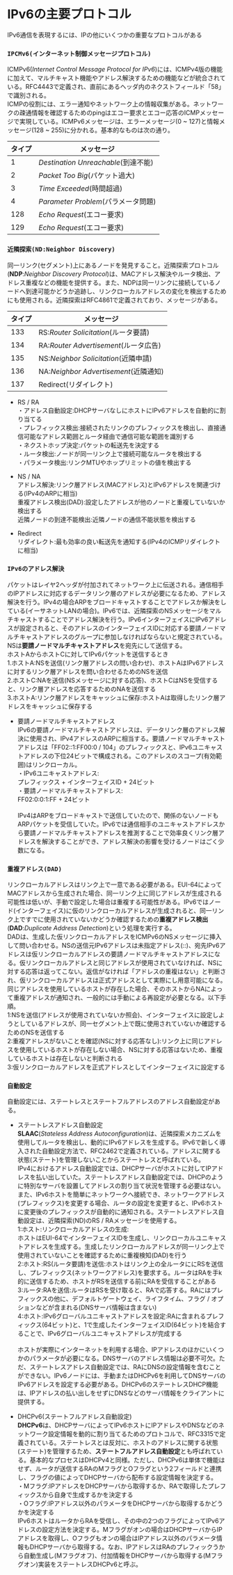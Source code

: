 # IPv6の主要プロトコル
IPv6通信を表現するには、IPの他にいくつかの重要なプロトコルがある

### `IPCMv6(インターネット制御メッセージプロトコル)`
ICMPv6(*Internet Control Message Protocol for IPv6*)には、ICMPv4版の機能に加えて、マルチキャスト機能やアドレス解決するための機能などが統合されている。RFC4443で定義され、直前にあるヘッダ内のネクストフィールド「58」で識別される。  
ICMPの役割には、エラー通知やネットワーク上の情報収集がある。ネットワークの疎通情報を確認するためのpingはエコー要求とエコー応答のICMPメッセージで実現している。ICMPv6メッセージは、エラーメッセージ(0 ~ 127)と情報メッセージ(128 ~ 255)に分かれる。基本的なものは次の通り。

|タイプ|メッセージ                          |
|-----|----------------------------------|
|1    |*Destination Unreachable*(到達不能)|
|2    |*Packet Too Big*(パケット過大)      |
|3    |*Time Exceeded*(時間超過)          |
|4    |*Parameter Problem*(パラメータ問題) |
|128  |*Echo Request*(エコー要求)          |
|129  |*Echo Request*(エコー要求)          |

### `近隣探索(ND:Neighbor Discovery)`
同一リンク(セグメント)上にあるノードを発見すること。近隣探索プロトコル(**NDP**:*Neighbor Discovery Protocol*)は、MACアドレス解決やルータ検出、アドレス重複などの機能を提供する。また、NDPは同一リンクに接続しているノードへ到達可能かどうか追跡し、リンクローカルアドレスの変化を検出するためにも使用される。近隣探索はRFC4861で定義されており、メッセージがある。

|タイプ|メッセージ                           |
|-----|-----------------------------------|
|133  |RS:*Router Solicitation*(ルータ要請) |
|134  |RA:*Router Advertisement*(ルータ広告)|
|135  |NS:*Neighbor Solicitation*(近隣申請) |
|136  |NA:*Neighbor Advertisement*(近隣通知)|
|137  |Redirect(リダイレクト)                |

- RS / RA  
・アドレス自動設定:DHCPサーバなしにホストにIPv6アドレスを自動的に割り当てる  
・プレフィックス検出:接続されたリンクのプレフィックスを検出し、直接通信可能なアドレス範囲とルータ経由で通信可能な範囲を識別する  
・ネクストホップ決定:パケットの転送先を決定する  
・ルータ検出:ノードが同一リンク上で接続可能なルータを検出する  
・パラメータ検出:リンクMTUやホップリミットの値を検出する

- NS / NA  
アドレス解決:リンク層アドレス(MACアドレス)とIPv6アドレスを関連づける(IPv4のARPに相当)  
重複アドレス検出(DAD):設定したアドレスが他のノードと重複していないか検出する  
近隣ノードの到達不能検出:近隣ノードの通信不能状態を検出する

- Redirect  
リダイレクト:最も効率の良い転送先を通知する(IPv4のICMPリダイレクトに相当)

### `IPv6のアドレス解決`
パケットはレイヤ2ヘッダが付加されてネットワーク上に伝送される。通信相手のIPアドレスに対応するデータリンク層のアドレスが必要になるため、アドレス解決を行う。IPv4の場合ARPをブロードキャストすることでアドレスか解決をしている(イーサネットLANの場合)。IPv6では、近隣探索のNSメッセージをマルチキャストすることでアドレス解決を行う。IPv6インターフェイスにIPv6アドレスが設定されると、そのアドレスのインターフェイスIDに対応する要請ノードマルチキャストアドレスのグループに参加しなければならないと規定されている。NSは**要請ノードマルチキャストアドレス**を宛先にして送信する。  
ホストAからホストCに対してIPv6パケットを送信するとき  
1.ホストA:NSを送信(リンク層アドレスの問い合わせ)、ホストAはIPv6アドレスに対するリンク層アドレスを問い合わせるためのNSを送信  
2.ホストC:NAを送信(NSメッセージに対する応答)、ホストCはNSを受信すると、リンク層アドレスを応答するためのNAを送信する  
3.ホストA:リンク層アドレスをキャッシュに保存:ホストAは取得したリンク層アドレスをキャッシュに保存する

- 要請ノードマルチキャストアドレス  
IPv6の要請ノードマルチキャストアドレスは、データリンク層のアドレス解決に使用され、IPv4アドレスのARPに相当する。要請ノードマルチキャストアドレスは「FF02::1:FF00:0 / 104」のプレフィックスと、IPv6ユニキャストアドレスの下位24ビットで構成される。このアドレスのスコープ(有効範囲)はリンクローカル。  
・IPv6ユニキャストアドレス:  
プレフィックス + インターフェイスID + 24ビット  
・要請ノードマルチキャストアドレス:  
FF02:0:0:1:FF + 24ビット
</br></br>
IPv4はARPをブロードキャストで送信していたので、関係のないノードもARPパケットを受信していた。IPv6では通信相手のユニキャストアドレスから要請ノードマルチキャストアドレスを推測することで効率良くリンク層アドレスを解決することができ、アドレス解決の影響を受けるノードはごく少数になる。

### `重複アドレス(DAD)`
リンクローカルアドレスはリンク上で一意である必要がある。EUI-64によってMACアドレスから生成された場合、同一リンク上に同じアドレスが生成される可能性は低いが、手動で設定した場合は重複する可能性がある。IPv6ではノード(インターフェイス)に仮のリンクローカルアドレスが生成されると、同一リンク上ですでに使用されていないかどうか確認するための**重複アドレス検出**(**DAD**:*Duplicate Address Detection*)という処理を実行する。  
DADは、生成した仮リンクローカルアドレスをICMPv6のNSメッセージに挿入して問い合わせる。NSの送信元IPv6アドレスは未指定アドレス(::)、宛先IPv6アドレスは仮リンクローカルアドレスの要請ノードマルチキャストアドレスになる。仮リンクローカルアドレスと同じアドレスが使用されていなければ、NSに対する応答は返ってこない。返信がなければ「アドレスの重複はない」と判断され、仮リンクローカルアドレスは正式アドレスとして実際にし用意可能になる。同じアドレスを使用しているホストが存在した場合、そのホストからNAによって重複アドレスが通知され、一般的には手動による再設定が必要となる。以下手順。  
1:NSを送信(アドレスが使用されていないか照会)、インターフェイスに設定しようとしているアドレスが、同一セグメント上で既に使用されていないか確認するためのNSを送信する  
2:重複アドレスがないことを確認(NSに対する応答なし):リンク上に同じアドレスを使用しているホストが存在しない場合、NSに対する応答はないため、重複しているホストは存在しないと判断される  
3:仮リンクローカルアドレスを正式アドレスとしてインターフェイスに設定する

### `自動設定`
自動設定には、ステートレスとステートフルアドレスのアドレス自動設定がある。

- ステートレスアドレス自動設定  
**SLAAC**(*Stateless Address Autoconfiguration*)は、近隣探索メカニズムを使用してルータを検出し、動的にIPv6アドレスを生成する。IPv6で新しく導入された自動設定方法で、RFC2462で定義されている。アドレスに関する状態(ステート)を管理しないことからステートレスと呼ばれている。  
IPv4におけるアドレス自動設定では、DHCPサーバがホストに対してIPアドレスを払い出していた。ステートレスアドレス自動設定では、DHCPのように特別なサーバを設置してアドレスの割り当て状況を管理する必要はない。また、IPv6ホストを簡単にネットワークへ接続でき、ネットワークアドレス(プレフィックス)を変更する場合、ルータの設定を変更すると、IPv6ホストに変更後のプレフィックスが自動的に通知される。ステートレスアドレス自動設定は、近隣探索(ND)のRS / RAメッセージを使用する。  
1:ホスト:リンクローカルアドレスの生成:  
ホストはEUI-64でインターフェイスIDを生成し、リンクローカルユニキャストアドレスを生成する。生成したリンクローカルアドレスが同一リンク上で使用されていないことを確認するために重複検知(DAD)を行う  
2:ホスト:RS(ルータ要請)を送信:ホストはリンク上の全ルータににRSを送信し、プレフィックス(ネットワークアドレス)を要求する。ルータはRAを手k的に送信するため、ホストがRSを送信する前にRAを受信することがある  
3:ルータ:RAを送信:ルータはRSを受け取ると、RAで応答する。RAにはプレフィックスの他に、デフォルトゲートウェイ、ライフタイム、フラグ / オプションなどが含まれる(DNSサーバ情報は含まない)  
4:ホスト:IPv6グローバルユニキャストアドレスを設定:RAに含まれるプレフィックス(64ビット)と、1で生成したインターフェイスID(64ビット)を結合することで、IPv6グローバルユニキャストアドレスが完成する
</br></br>
ホストが実際にインターネットを利用する場合、IPアドレスのほかにいくつかのパラメータが必要になる。DNSサーバのアドレス情報は必要不可欠。ただ、ステートレスアドレス自動設定では、RAにDNSの設定情報を含むことができない。IPv6ノードには、手動またはDHCPv6を利用してDNSサーバのIPv6アドレスを設定する必要がある。DHCPv6のステートレスDHCP機能は、IPアドレスの払い出しをせずにDNSなどのサーバ情報をクライアントに提供する。

- DHCPv6(ステートフルアドレス自動設定)  
**DHCPv6**は、DHCPサーバによってIPv6ホストにIPアドレスやDNSなどのネットワーク設定情報を動的に割り当てるためのプロトコルで、RFC3315で定義されている。ステートレスとは反対に、ホストのアドレスに関する状態(ステート)を管理するため、**ステートフルアドレス自動設定**とも呼ばれている。基本的なプロセスはDHCPv4と同様。ただし、DHCPv6は単体で機能はせず、ルータが送信するRAのMフラグとOフラグという2フィールドと連携し、フラグの値によってDHCPサーバから配布する設定情報を決定する。  
・Mフラグ:IPアドレスをDHCPサーバから取得するか、RAで取得したプレフィックスから自身で生成するかを決定する  
・Oフラグ:IPアドレス以外のパラメータをDHCPサーバから取得するかどうかを決定する  
IPv6ホストはルータからRAを受信し、その中の2つのフラグによってIPv6アドレスの設定方法を決定する。Mフラグがオンの場合はDHCPサーバからIPアドレスを取得し、Oフラグもオンの場合はIPアドレス以外のパラメータ情報もDHCPサーバから取得する。なお、IPアドレスはRAのプレフィックうから自動生成し(Mフラグオフ)、付加情報をDHCPサーバから取得する(Mフラグオン)実装をステートレスDHCPv6と呼ぶ。
